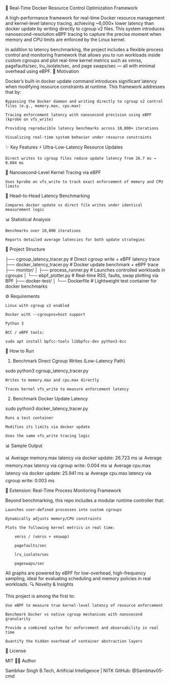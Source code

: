 🚀 Real-Time Docker Resource Control Optimization Framework

A high-performance framework for real-time Docker resource management and kernel-level latency tracing, achieving ~6,000× lower latency than docker update by writing directly to cgroup v2 files. This system introduces nanosecond-resolution eBPF tracing to capture the precise moment when memory and CPU limits are enforced by the Linux kernel.

In addition to latency benchmarking, the project includes a flexible process control and monitoring framework that allows you to run workloads inside custom cgroups and plot real-time kernel metrics such as vmrss, pagefaults/sec, lru_isolate/sec, and page swaps/sec — all with minimal overhead using eBPF.
🧠 Motivation

Docker’s built-in docker update command introduces significant latency when modifying resource constraints at runtime. This framework addresses that by:

    Bypassing the Docker daemon and writing directly to cgroup v2 control files (e.g., memory.max, cpu.max)

    Tracing enforcement latency with nanosecond precision using eBPF (kprobe on vfs_write)

    Providing reproducible latency benchmarks across 10,000+ iterations

    Visualizing real-time system behavior under resource constraints

✨ Key Features
⚡ Ultra-Low-Latency Resource Updates

    Direct writes to cgroup files reduce update latency from 26.7 ms → 0.004 ms

🧠 Nanosecond-Level Kernel Tracing via eBPF

    Uses kprobe on vfs_write to track exact enforcement of memory and CPU limits

🧪 Head-to-Head Latency Benchmarking

    Compares docker update vs direct file writes under identical measurement logic

📊 Statistical Analysis

    Benchmarks over 10,000 iterations

    Reports detailed average latencies for both update strategies

📁 Project Structure

├── cgroup_latency_tracer.py        # Direct cgroup write + eBPF latency trace
├── docker_latency_tracer.py        # Docker update benchmark + eBPF trace
├── monitor/
│   ├── process_runner.py           # Launches controlled workloads in cgroups
│   └── ebpf_plotter.py             # Real-time RSS, faults, swap plotting via BPF
├── docker-test/
│   └── Dockerfile                  # Lightweight test container for docker benchmarks

⚙️ Requirements

    Linux with cgroup v2 enabled

    Docker with --cgroupns=host support

    Python 3

    BCC / eBPF tools:

    sudo apt install bpfcc-tools libbpfcc-dev python3-bcc

🧪 How to Run
1. Benchmark Direct Cgroup Writes (Low-Latency Path)

sudo python3 cgroup_latency_tracer.py

    Writes to memory.max and cpu.max directly

    Traces kernel vfs_write to measure enforcement latency

2. Benchmark Docker Update Latency

sudo python3 docker_latency_tracer.py

    Runs a test container

    Modifies its limits via docker update

    Uses the same vfs_write tracing logic

📊 Sample Output

📊 Average memory.max latency via docker update: 26.723 ms
📊 Average memory.max latency via cgroup write:   0.004 ms
📊 Average cpu.max latency via docker update:    25.941 ms
📊 Average cpu.max latency via cgroup write:     0.003 ms

🔬 Extension: Real-Time Process Monitoring Framework

Beyond benchmarking, this repo includes a modular runtime controller that:

    Launches user-defined processes into custom cgroups

    Dynamically adjusts memory/CPU constraints

    Plots the following kernel metrics in real time:

        vmrss / (vmrss + vmswap)

        pagefaults/sec

        lru_isolate/sec

        pageswaps/sec

All graphs are powered by eBPF for low-overhead, high-frequency sampling, ideal for evaluating scheduling and memory policies in real workloads.
🔍 Novelty & Insights

This project is among the first to:

    Use eBPF to measure true kernel-level latency of resource enforcement

    Benchmark Docker vs native cgroup mechanisms with nanosecond granularity

    Provide a combined system for enforcement and observability in real time

    Quantify the hidden overhead of container abstraction layers

📜 License

MIT
👨‍🔬 Author

Sambhav Singh
B.Tech, Artificial Intelligence | NITK
GitHub: @Sambhav05-cmd
